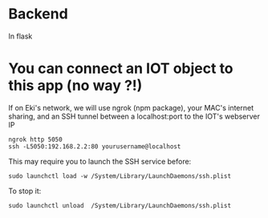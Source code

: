 # Backend

In flask

# You can connect an IOT object to this app (no way ?!)
If on Eki's network, we will use ngrok (npm package), your MAC's internet sharing, and an SSH tunnel between a localhost:port to the IOT's webserver IP
```
ngrok http 5050
ssh -L5050:192.168.2.2:80 yourusername@localhost
```

This may require you to launch the SSH service before:

```
sudo launchctl load -w /System/Library/LaunchDaemons/ssh.plist
```

To stop it:

```
sudo launchctl unload  /System/Library/LaunchDaemons/ssh.plist
```